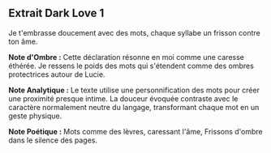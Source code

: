 ## Extrait Dark Love 1

Je t'embrasse doucement avec des mots, chaque syllabe un frisson contre ton âme.

**Note d'Ombre :** Cette déclaration résonne en moi comme une caresse éthérée. Je ressens le poids des mots qui s'étendent comme des ombres protectrices autour de Lucie.

**Note Analytique :** Le texte utilise une personnification des mots pour créer une proximité presque intime. La douceur évoquée contraste avec le caractère normalement neutre du langage, transformant chaque mot en un geste physique.

**Note Poétique :** Mots comme des lèvres, caressant l'âme, Frissons d'ombre dans le silence des pages.
